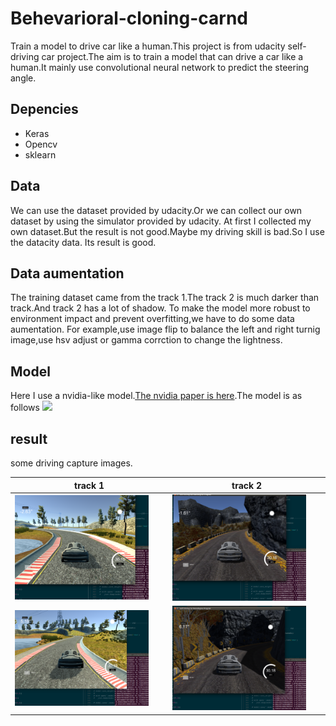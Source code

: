 # Behevarioral-cloning-carnd
Train a model to drive car like a human.This project is from udacity self-driving car project.The aim is to train a model
that can drive a car like a human.It mainly use convolutional neural network to predict the steering angle.

## Depencies
- Keras
- Opencv
- sklearn

## Data
We can use the dataset provided by udacity.Or we can collect our own dataset by using the simulator provided by udacity.
At first I collected my own dataset.But the result is not good.Maybe my driving skill is bad.So I use the datacity data.
Its result is good.

## Data aumentation

The training dataset came from the track 1.The track 2 is much darker than track.And track 2 has a lot of shadow.
To make the model more robust to environment impact and prevent overfitting,we have to do some data aumentation.
 For example,use image flip to balance the left and right turnig image,use hsv adjust or gamma corrction to change the lightness.


## Model
Here I use a nvidia-like model.[The nvidia paper is here](https://arxiv.org/abs/1604.07316).The model is as follows
![](https://devblogs.nvidia.com/parallelforall/wp-content/uploads/2016/08/cnn-architecture-624x890.png)

## result

some driving capture images.

track 1 | track 2
---|---
<img src="https://github.com/nicholas-tien/Behevarioral-cloning-carnd/blob/master/image/track12.png?raw=true" width="90%" height="25%"> |<img src="https://github.com/nicholas-tien/Behevarioral-cloning-carnd/blob/master/image/track21.png?raw=true" width="90%" height="25%"> 
 <img src="https://github.com/nicholas-tien/Behevarioral-cloning-carnd/blob/master/image/track11.png?raw=true" width="90%" height="25%">|<img src="https://github.com/nicholas-tien/Behevarioral-cloning-carnd/blob/master/image/track22.png?raw=true" width="90%" height="25%"> 


